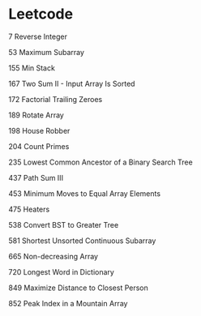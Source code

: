 # Leetcode

7 Reverse Integer

53 Maximum Subarray

155 Min Stack

167 Two Sum II - Input Array Is Sorted

172 Factorial Trailing Zeroes

189 Rotate Array

198 House Robber

204 Count Primes

235 Lowest Common Ancestor of a Binary Search Tree

437 Path Sum III

453 Minimum Moves to Equal Array Elements

475 Heaters

538 Convert BST to Greater Tree

581 Shortest Unsorted Continuous Subarray

665 Non-decreasing Array

720 Longest Word in Dictionary

849 Maximize Distance to Closest Person

852 Peak Index in a Mountain Array